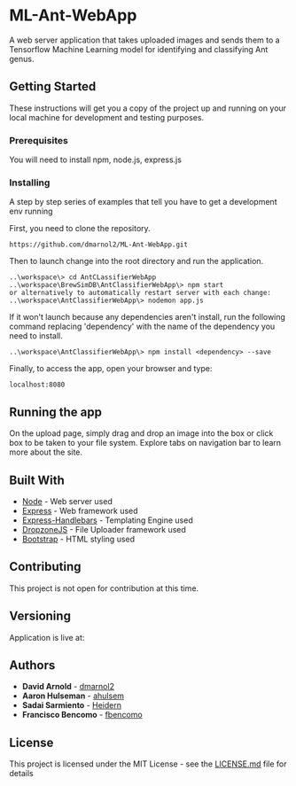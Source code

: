 # ML-Ant-WebApp
A web server application that takes uploaded images and sends them to a Tensorflow Machine Learning model for identifying and classifying Ant genus.

## Getting Started

These instructions will get you a copy of the project up and running on your local machine for development and testing purposes.

### Prerequisites

You will need to install npm, node.js, express.js

### Installing

A step by step series of examples that tell you have to get a development env running

First, you need to clone the repository.

```
https://github.com/dmarnol2/ML-Ant-WebApp.git
```

Then to launch change into the root directory and run the application.

```
..\workspace\> cd AntCLassifierWebApp
..\workspace\BrewSimDB\AntClassifierWebApp\> npm start
or alternatively to automatically restart server with each change:
..\workspace\AntClassifierWebApp\> nodemon app.js
```
If it won't launch because any dependencies aren't install, run the following command replacing 'dependency' with the name of the dependency you need to install.
```
..\workspace\AntClassifierWebApp\> npm install <dependency> --save
```

Finally, to access the app, open your browser and type:

```
localhost:8080
```

## Running the app

On the upload page, simply drag and drop an image into the box or click box to be taken to your file system. Explore tabs on navigation bar to learn more about the site.

## Built With

* [Node](https://nodejs.org/) - Web server used
* [Express](https://expressjs.com/) - Web framework used
* [Express-Handlebars](https://handlebarsjs.com/) - Templating Engine used
* [DropzoneJS](http://www.dropzonejs.com/) - File Uploader framework used
* [Bootstrap](https://getbootstrap.com/) - HTML styling used

## Contributing

This project is not open for contribution at this time.

## Versioning

Application is live at: 

## Authors

* **David Arnold**  - [dmarnol2](https://github.com/dmarnol2)
* **Aaron Hulseman**  - [ahulsem](https://github.com/ahulsem)
* **Sadai Sarmiento**  - [Heidern](https://github.com/Heidern)
* **Francisco Bencomo**  - [fbencomo](https://github.com/fbencomo)


## License

This project is licensed under the MIT License - see the [LICENSE.md](LICENSE.md) file for details
